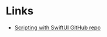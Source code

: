 # Links

* [Scripting with SwiftUI GitHub repo](https://github.com/jlehikoinen/ScriptingWithSwiftUIDemo)
